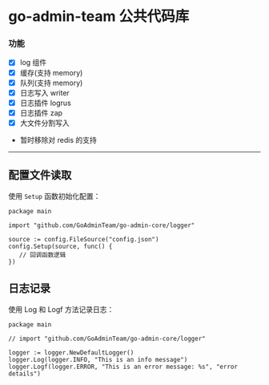 # go-admin-team 公共代码库

### 功能

- [x] log 组件
- [x] 缓存(支持 memory)
- [x] 队列(支持 memory)
- [x] 日志写入 writer
- [x] 日志插件 logrus
- [x] 日志插件 zap
- [x] 大文件分割写入

- 暂时移除对 redis 的支持

---

## 配置文件读取

使用 `Setup` 函数初始化配置：

```shell
package main

import "github.com/GoAdminTeam/go-admin-core/logger"

source := config.FileSource("config.json")
config.Setup(source, func() {
   // 回调函数逻辑
})
```

## 日志记录

使用 Log 和 Logf 方法记录日志：

```shell
package main

// import "github.com/GoAdminTeam/go-admin-core/logger"

logger := logger.NewDefaultLogger()
logger.Log(logger.INFO, "This is an info message")
logger.Logf(logger.ERROR, "This is an error message: %s", "error details")
```
